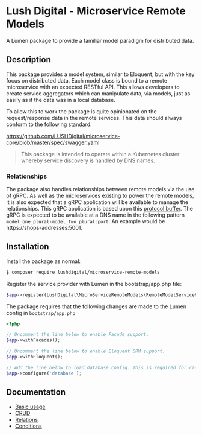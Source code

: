 # Lush Digital - Microservice Remote Models
A Lumen package to provide a familiar model paradigm for distributed data.

## Description
This package provides a model system, similar to Eloquent, but with the key focus on distributed data. Each model class
is bound to a remote microservice with an expected RESTful API. This allows developers to create service aggregators which
can manipulate data, via models, just as easily as if the data was in a local database.

To allow this to work the package is quite opinionated on the request/response data in the remote services. This data
should always conform to the following standard:

https://github.com/LUSHDigital/microservice-core/blob/master/spec/swagger.yaml

> This package is intended to operate within a Kubernetes cluster whereby service discovery is handled by DNS names.

### Relationships
The package also handles relationships between remote models via the use of gRPC. As well as the microservices existing
to power the remote models, it is also expected that a gRPC application will be available to manage the relationships.
This gRPC application is based upon this [protocol buffer](https://github.com/LUSHDigital/lush-global-soa-architecture/blob/feature/SOA-66/protos/relationship/v1/relationship.proto).
The gRPC is expected to be available at a DNS name in the following pattern `model_one_plural-model_two_plural:port`.
An example would be https://shops-addresses:5001.

## Installation
Install the package as normal:

```bash
$ composer require lushdigital/microservice-remote-models
```

Register the service provider with Lumen in the bootstrap/app.php file:

```php
$app->register(LushDigital\MicroServiceRemoteModels\RemoteModelServiceProvider::class);
```

The package requires that the following changes are made to the Lumen config in `bootstrap/app.php`
```php
<?php

// Uncomment the line below to enable Facade support.
$app->withFacades();

// Uncomment the line below to enable Eloquent ORM support.
$app->withEloquent();

// Add the line below to load database config. This is required for caching to work.
$app->configure('database');
```

## Documentation
* [Basic usage](https://github.com/LUSHDigital/microservice-remote-models/tree/master/docs/basic.md)
* [CRUD](https://github.com/LUSHDigital/microservice-remote-models/tree/master/docs/crud.md)
* [Relations](https://github.com/LUSHDigital/microservice-remote-models/tree/master/docs/relations.md)
* [Conditions](https://github.com/LUSHDigital/microservice-remote-models/tree/master/docs/conditions.md)
